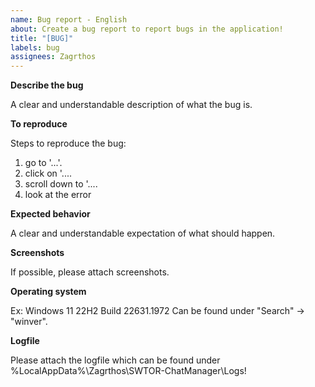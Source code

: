 ```yaml
---
name: Bug report - English
about: Create a bug report to report bugs in the application!
title: "[BUG]"
labels: bug
assignees: Zagrthos
---
```


**Describe the bug**

A clear and understandable description of what the bug is.

**To reproduce**

Steps to reproduce the bug:
1. go to '...'.
2. click on '....
3. scroll down to '....
4. look at the error

**Expected behavior**

A clear and understandable expectation of what should happen.

**Screenshots**

If possible, please attach screenshots.

**Operating system**

Ex: Windows 11 22H2 Build 22631.1972
Can be found under "Search" -> "winver".

**Logfile**

Please attach the logfile which can be found under %LocalAppData%\Zagrthos\SWTOR-ChatManager\Logs!
